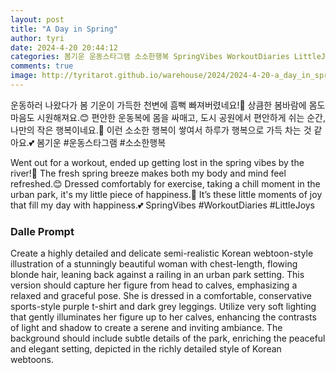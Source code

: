 ```yaml
---
layout: post
title: "A Day in Spring"
author: tyri
date: 2024-4-20 20:44:12
categories: 봄기운 운동스타그램 소소한행복 SpringVibes WorkoutDiaries LittleJoys
comments: true
image: http://tyritarot.github.io/warehouse/2024/2024-4-20-a_day_in_spring_title.jpg
---
```


운동하러 나왔다가 봄 기운이 가득한 천변에 흠뻑 빠져버렸네요!🌸 상큼한 봄바람에 몸도 마음도 시원해져요.😊 편안한 운동복에 몸을 싸매고, 도시 공원에서 편안하게 쉬는 순간, 나만의 작은 행복이네요.🌿 이런 소소한 행복이 쌓여서 하루가 행복으로 가득 차는 것 같아요.💕 봄기운 #운동스타그램 #소소한행복

Went out for a workout, ended up getting lost in the spring vibes by the river!🌸 The fresh spring breeze makes both my body and mind feel refreshed.😊 Dressed comfortably for exercise, taking a chill moment in the urban park, it's my little piece of happiness.🌿 It’s these little moments of joy that fill my day with happiness.💕 SpringVibes #WorkoutDiaries #LittleJoys

### Dalle Prompt

Create a highly detailed and delicate semi-realistic Korean webtoon-style illustration of a stunningly beautiful woman with chest-length, flowing blonde hair, leaning back against a railing in an urban park setting. This version should capture her figure from head to calves, emphasizing a relaxed and graceful pose. She is dressed in a comfortable, conservative sports-style purple t-shirt and dark grey leggings. Utilize very soft lighting that gently illuminates her figure up to her calves, enhancing the contrasts of light and shadow to create a serene and inviting ambiance. The background should include subtle details of the park, enriching the peaceful and elegant setting, depicted in the richly detailed style of Korean webtoons.
